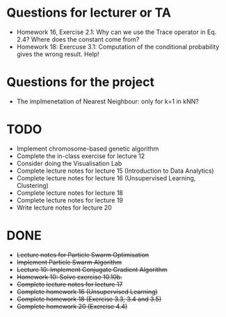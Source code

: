 # Questions for lecturer or TA
- Homework 16, Exercise 2.1: Why can we use the Trace operator in Eq. 2.4? Where does the constant come from?
- Homework 18: Exercuse 3.1: Computation of the conditional probability gives the wrong result. Help!

# Questions for the project
- The implmenetation of Nearest Neighbour: only for k=1 in kNN?


# TODO
- Implement chromosome-based genetic algorithm
- Complete the in-class exercise for lecture 12
- Consider doing the Visualisation Lab
- Complete lecture notes for lecture 15 (Introduction to Data Analytics)
- Complete lecture notes for lecture 16 (Unsupervised Learning, Clustering)
- Complete lecture notes for lecture 18
- Complete lecture notes for lecture 19
- Write lecture notes for lecture 20


# DONE
- ~~Lecture notes for Particle Swarm Optimisation~~
- ~~Implement Particle Swarm Algorithm~~
- ~~Lecture 10: Implement Conjugate Gradient Algorithm~~
- ~~Homework 10: Solve exercise 10.10b.~~
- ~~Complete lecture notes for lecture 17~~
- ~~Complete homework 16 (Unsupervised Learning)~~
- ~~Complete homework 18 (Exercise 3.3, 3.4 and 3.5)~~
- ~~Complete homework 20 (Exercise 4.4)~~
